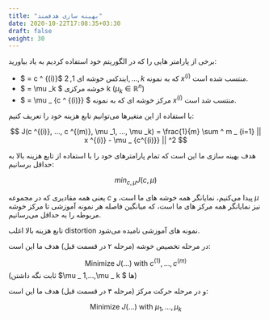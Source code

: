 ```yaml
---
title: "بهینه سازی هدفمند"
date: 2020-10-22T17:08:35+03:30
draft: false
weight: 30
---
```


برخی از پارامتر هایی را که در الگوریتم خود استفاده کردیم به یاد بیاورید:

- $ = c ^ {(i)}$  ایندکس خوشه ای ${1,2,...,k}$ که به نمونه $x^{(i)}$ منتسب شده است.
- $ = \mu _k $ خوشه مرکزی k $(\mu _k \in \mathbb{R} ^ n)$
- $ = \mu _ {c ^ {(i)}} $ مرکز خوشه ای که به نمونه $x^{(i)}$ منتسب شد است.


با استفاده از این متغیرها می‌توانیم تابع هزینه خود را تعریف کنیم:

$$
J(c ^{(i)}, ..., c ^{(m)}, \mu _1, ..., \mu _k) = \frac{1}{m} \sum ^ m _ {i=1} || x ^{(i)} - \mu _ {c^{(i)}} || ^2
$$

هدف بهینه سازی ما این است که تمام پارامترهای خود را با استفاده از تابع هزینه بالا به حداقل برسانیم:

$$
min _ {c,\mu} J(c, \mu)
$$

یعنی همه مقادیری که در مجموعه $c$ پیدا می‌کنیم، نمایانگر همه خوشه های ما است، و $\mu$ نیز نمایانگر همه مرکز های ما است، که میانگین فاصله هر نمونه آموزشی تا مرکز خوشه مربوطه را به حداقل می‌رسانیم.

تابع هزینه بالا اغلب distortion نمونه های آموزشی نامیده می‌شود.

در مرحله تخصیص خوشه (مرحله ۲ در قسمت قبل) هدف ما این است:

$$
\text{Minimize } J(...) \text{ with } c^{(1)},...,c^{(m)} 
$$
(ثابت نگه داشتن $\mu _ 1,...,\mu _ k $ ها)

و در مرحله حرکت مرکز (مرحله ۳ در قسمت قبل) هدف ما این است:

$$
\text{Minimize } J(...) \text{ with } \mu _ 1,...,\mu _ k 
$$

